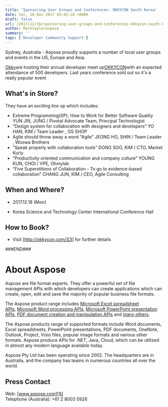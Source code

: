 ```yaml
---
title: 'Sponsoring User Groups and Conferences: OKKYCON South Korea'
date: Sat, 16 Dec 2017 03:45:18 +0000
draft: false
url: /2017/12/16/sponsoring-user-groups-and-conferences-okkycon-south-korea/
author: Marktayloraspose
summary: ''
tags: ['Developer Community Support']
---
```


Sydney, Australia - Aspose proudly supports a number of local user groups and events in the US, Europe and Asia.

[Okky][1]are hosting their annual developer meet up[OKKYCON][2]with an expected attendance of 500 developers. Last years conference sold out so it's a really popular event 

## What's in Store?

They have an exciting line up which includes:

*   Extreme Programming(XP), How to Work for Better Software Quality YUN JIN, JUNG / Pivotal Advocate Team, Principal Technologist
*   “Design system for collaboration with designers and developers” YO HAN, KIM / Team Leader , GS SHOP
*   Agile should throw away a word "Agile” JEONG HO, SHIN / Team Leader , Woowa Brothers
*   “Speak properly with collaboration tools” DONG SOO, KIM / CTO, Market Kurly
*   “Productivity oriented communication and company culture” YOUNG KUN, CHOI / VPE, Ohmylab
*   “Five Superstitions of Collaboration - To go to evidence-based collaboration” CHANG JUN, KIM / CEO, Agile Consulting

## When and Where?

*   2017.12.18 (Mon)
    
*   Korea Science and Technology Center International Conference Hall
    

## How to Book?

*   Visit [http://okkycon.com/][3] for further details

###END###

# About Aspose

Aspose are file format experts. They offer a powerful set of file management APIs with which developers can create applications which can create, open, edit and save the majority of popular business file formats.

The Aspose product range includes [Microsoft Excel spreadsheet APIs][4], [Microsoft Word processing APIs][5], [Microsoft PowerPoint presentation APIs][6], [PDF document creation and manipulation APIs][7] and [many others][8].

The Aspose products range of supported formats include Word documents, Excel spreadsheets, PowerPoint presentations, PDF documents, OneNote, Outlook, Project, Visio files, popular image formats and various other formats. Aspose produce APIs for .NET, Java, Cloud, which can be utilized in almost any modern language available today.

Aspose Pty Ltd has been operating since 2002. The headquarters are in Australia, and the company has teams in numerous countries all over the world.

## Press Contact

Web: [www.aspose.com][9]  
Telephone (Australia): +61 2 8003 5926




[1]: https://okky.kr/
[2]: http://www.okkycon.com/
[3]: http://okkycon.com/
[4]: http://www.aspose.com/.net/excel-component.aspx?utm_source=ignitenz2015&utm_medium=web&utm_campaign=ignitenz2015
[5]: http://www.aspose.com/.net/word-component.aspx?utm_source=ignitenz2015&utm_medium=web&utm_campaign=ignitenz2015
[6]: http://www.aspose.com/.net/powerpoint-component.aspx?utm_source=ignitenz2015&utm_medium=web&utm_campaign=ignitenz2015
[7]: http://www.aspose.com/.net/pdf-component.aspx?utm_source=ignitenz2015&utm_medium=web&utm_campaign=ignitenz2015
[8]: http://www.aspose.com/total-component-suite.aspx?utm_source=ignitenz2015&utm_medium=web&utm_campaign=ignitenz2015
[9]: http://www.aspose.com/



